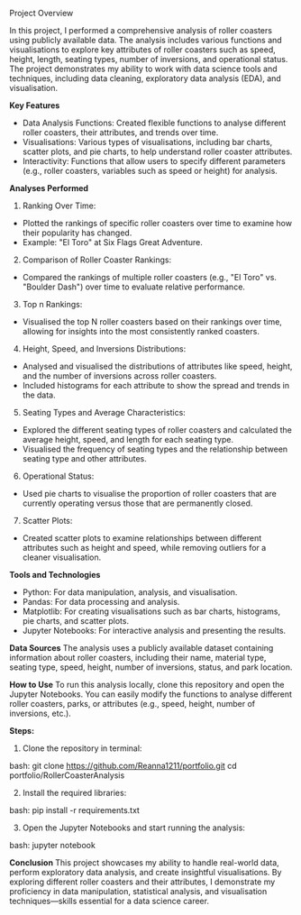 Project Overview

In this project, I performed a comprehensive analysis of roller coasters using publicly available data. The analysis includes various functions and visualisations to explore key attributes of roller coasters such as speed, height, length, seating types, number of inversions, and operational status. The project demonstrates my ability to work with data science tools and techniques, including data cleaning, exploratory data analysis (EDA), and visualisation.

**Key Features**
* Data Analysis Functions: Created flexible functions to analyse different roller coasters, their attributes, and trends over time.
* Visualisations: Various types of visualisations, including bar charts, scatter plots, and pie charts, to help understand roller coaster attributes.
* Interactivity: Functions that allow users to specify different parameters (e.g., roller coasters, variables such as speed or height) for analysis.

**Analyses Performed**

1. Ranking Over Time:
* Plotted the rankings of specific roller coasters over time to examine how their popularity has changed.
* Example: "El Toro" at Six Flags Great Adventure.

2. Comparison of Roller Coaster Rankings:
* Compared the rankings of multiple roller coasters (e.g., "El Toro" vs. "Boulder Dash") over time to evaluate relative performance.

3. Top n Rankings:
* Visualised the top N roller coasters based on their rankings over time, allowing for insights into the most consistently ranked coasters.

4. Height, Speed, and Inversions Distributions:
* Analysed and visualised the distributions of attributes like speed, height, and the number of inversions across roller coasters.
* Included histograms for each attribute to show the spread and trends in the data.

5. Seating Types and Average Characteristics:
* Explored the different seating types of roller coasters and calculated the average height, speed, and length for each seating type.
* Visualised the frequency of seating types and the relationship between seating type and other attributes.

6. Operational Status:
* Used pie charts to visualise the proportion of roller coasters that are currently operating versus those that are permanently closed.

7. Scatter Plots:
* Created scatter plots to examine relationships between different attributes such as height and speed, while removing outliers for a cleaner visualisation.

**Tools and Technologies**
* Python: For data manipulation, analysis, and visualisation.
* Pandas: For data processing and analysis.
* Matplotlib: For creating visualisations such as bar charts, histograms, pie charts, and scatter plots.
* Jupyter Notebooks: For interactive analysis and presenting the results.

**Data Sources**
The analysis uses a publicly available dataset containing information about roller coasters, including their name, material type, seating type, speed, height, number of inversions, status, and park location.

**How to Use**
To run this analysis locally, clone this repository and open the Jupyter Notebooks. You can easily modify the functions to analyse different roller coasters, parks, or attributes (e.g., speed, height, number of inversions, etc.).

**Steps:**
1. Clone the repository in terminal:

bash:
git clone https://github.com/Reanna1211/portfolio.git
cd portfolio/RollerCoasterAnalysis

2. Install the required libraries:

bash:
pip install -r requirements.txt

3. Open the Jupyter Notebooks and start running the analysis:

bash:
jupyter notebook

**Conclusion**
This project showcases my ability to handle real-world data, perform exploratory data analysis, and create insightful visualisations. By exploring different roller coasters and their attributes, I demonstrate my proficiency in data manipulation, statistical analysis, and visualisation techniques—skills essential for a data science career.
